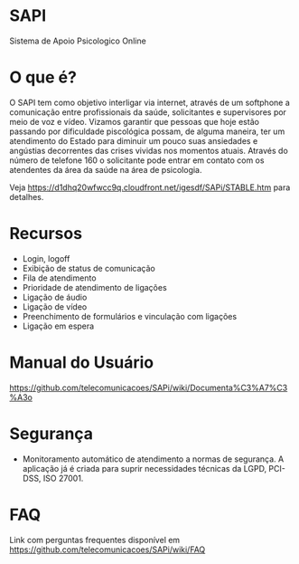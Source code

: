 # SAPI
Sistema de Apoio Psicologico Online
# O que é?
O SAPI tem como objetivo interligar via internet, através de um softphone a comunicação entre profissionais da saúde, solicitantes e supervisores por meio de voz e vídeo. Vizamos garantir que pessoas que hoje estão passando por dificuldade piscológica possam, de alguma maneira, ter um atendimento do Estado para diminuir um pouco suas ansiedades e angústias decorrentes das crises vividas nos momentos atuais. Através do número de telefone 160 o solicitante pode entrar em contato com os atendentes da área da saúde na área de psicologia.

Veja https://d1dhq20wfwcc9q.cloudfront.net/igesdf/SAPi/STABLE.htm para detalhes.

# Recursos

* Login, logoff
* Exibição de status de comunicação
* Fila de atendimento
* Prioridade de atendimento de ligações
* Ligação de áudio
* Ligação de vídeo 
* Preenchimento de formulários e vinculação com ligações
* Ligação em espera

# Manual do Usuário
https://github.com/telecomunicacoes/SAPi/wiki/Documenta%C3%A7%C3%A3o

# Segurança
* Monitoramento automático de atendimento a normas de segurança.
A aplicação já é criada para suprir necessidades técnicas da LGPD, PCI-DSS, ISO 27001.

# FAQ
Link com perguntas frequentes disponível em https://github.com/telecomunicacoes/SAPi/wiki/FAQ





